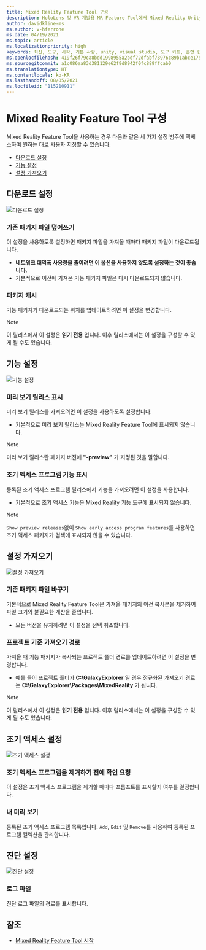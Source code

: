 ```yaml
---
title: Mixed Reality Feature Tool 구성
description: HoloLens 및 VR 개발용 MR Feature Tool에서 Mixed Reality Unity 패키지를 다운로드하고 설치하는 방법에 대해 알아봅니다.
author: davidkline-ms
ms.author: v-hferrone
ms.date: 04/19/2021
ms.topic: article
ms.localizationpriority: high
keywords: 최신, 도구, 시작, 기본 사항, unity, visual studio, 도구 키트, 혼합 현실 헤드셋, windows mixed reality 헤드셋, 가상 현실 헤드셋, 설치, Windows, HoloLens, 에뮬레이터, unreal, openxr
ms.openlocfilehash: 419f26f79ca8bdd1998955a2bdf72dfabf73976c89b1abce175ef2cf60c9597b
ms.sourcegitcommit: a1c086aa83d381129e62f9d8942f0fc889ffcab0
ms.translationtype: HT
ms.contentlocale: ko-KR
ms.lasthandoff: 08/05/2021
ms.locfileid: "115210911"
---
```

# <a name="configuring-the-mixed-reality-feature-tool"></a>Mixed Reality Feature Tool 구성

Mixed Reality Feature Tool을 사용하는 경우 다음과 같은 세 가지 설정 범주에 액세스하여 원하는 대로 사용자 지정할 수 있습니다.

* [다운로드 설정](#download-settings)
* [기능 설정](#feature-settings)
* [설정 가져오기](#import-settings)

## <a name="download-settings"></a>다운로드 설정

![다운로드 설정](images/FeatureToolSettings-Download.png)

### <a name="overwrite-existing-package-files"></a>기존 패키지 파일 덮어쓰기

이 설정을 사용하도록 설정하면 패키지 파일을 가져올 때마다 패키지 파일이 다운로드됩니다. 

* **네트워크 대역폭 사용량을 줄이려면 이 옵션을 사용하지 않도록 설정하는 것이 좋습니다.**
* 기본적으로 이전에 가져온 기능 패키지 파일은 다시 다운로드되지 않습니다.

### <a name="package-cache"></a>패키지 캐시

기능 패키지가 다운로드되는 위치를 업데이트하려면 이 설정을 변경합니다.

> [!NOTE]
> 이 릴리스에서 이 설정은 **읽기 전용** 입니다. 이후 릴리스에서는 이 설정을 구성할 수 있게 될 수도 있습니다.

## <a name="feature-settings"></a>기능 설정

![기능 설정](images/FeatureToolSettings-Feature.png)

### <a name="show-preview-releases"></a>미리 보기 릴리스 표시

미리 보기 릴리스를 가져오려면 이 설정을 사용하도록 설정합니다.
* 기본적으로 미리 보기 릴리스는 Mixed Reality Feature Tool에 표시되지 않습니다. 

> [!NOTE]
> 미리 보기 릴리스란 패키지 버전에 **"-preview"** 가 지정된 것을 말합니다.

### <a name="show-early-access-program-features"></a>조기 액세스 프로그램 기능 표시

등록된 조기 액세스 프로그램 릴리스에서 기능을 가져오려면 이 설정을 사용합니다.

* 기본적으로 조기 액세스 기능은 Mixed Reality 기능 도구에 표시되지 않습니다. 

> [!NOTE]
> `Show preview releases`없이 `Show early access program features`를 사용하면 조기 액세스 패키지가 검색에 표시되지 않을 수 있습니다.

## <a name="import-settings"></a>설정 가져오기

![설정 가져오기](images/FeatureToolSettings-Import.png)

### <a name="replace-existing-package-files"></a>기존 패키지 파일 바꾸기

기본적으로 Mixed Reality Feature Tool은 가져올 패키지의 이전 복사본을 제거하여 파일 크기와 불필요한 계산을 줄입니다. 

* 모든 버전을 유지하려면 이 설정을 선택 취소합니다.

### <a name="project-relative-import-path"></a>프로젝트 기준 가져오기 경로

가져올 때 기능 패키지가 복사되는 프로젝트 폴더 경로를 업데이트하려면 이 설정을 변경합니다. 

* 예를 들어 프로젝트 폴더가 **C:\GalaxyExplorer** 일 경우 정규화된 가져오기 경로는 **C:\GalaxyExplorer\Packages\MixedReality** 가 됩니다.

> [!NOTE]
> 이 릴리스에서 이 설정은 **읽기 전용** 입니다. 이후 릴리스에서는 이 설정을 구성할 수 있게 될 수도 있습니다.

## <a name="early-access-settings"></a>조기 액세스 설정

![조기 액세스 설정](images/FeatureToolSettings-EarlyAccess.png)
 
### <a name="ask-for-confirmation-before-removing-an-early-access-program"></a>조기 액세스 프로그램을 제거하기 전에 확인 요청

이 설정은 조기 액세스 프로그램을 제거할 때마다 프롬프트를 표시할지 여부를 결정합니다.

### <a name="my-previews"></a>내 미리 보기

등록된 조기 액세스 프로그램 목록입니다. `Add`, `Edit` 및 `Remove`를 사용하여 등록된 프로그램 컬렉션을 관리합니다.

## <a name="diagnostic-settings"></a>진단 설정

![진단 설정](images/FeatureToolSettings-Diagnostics.png)

### <a name="log-file"></a>로그 파일

진단 로그 파일의 경로를 표시합니다.

## <a name="see-also"></a>참조

- [Mixed Reality Feature Tool 시작](welcome-to-mr-feature-tool.md)